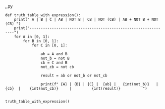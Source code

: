,,py 

    def truth_table_with_expression():
        print(" A | B | C | AB | NOT B | CB | NOT (CB) | AB + NOT B + NOT (CB) ")
        print("---------------------------------------------------------------")
        for A in [0, 1]:
            for B in [0, 1]:
                for C in [0, 1]:
                   
                    ab = A and B
                    not_b = not B
                    cb = C and B
                    not_cb = not cb
      
                    result = ab or not_b or not_cb
           
                    print(f" {A} | {B} | {C} |  {ab} |   {int(not_b)}   | {cb}  |    {int(not_cb)}     |         {int(result)}          ")
    
    
    truth_table_with_expression()
